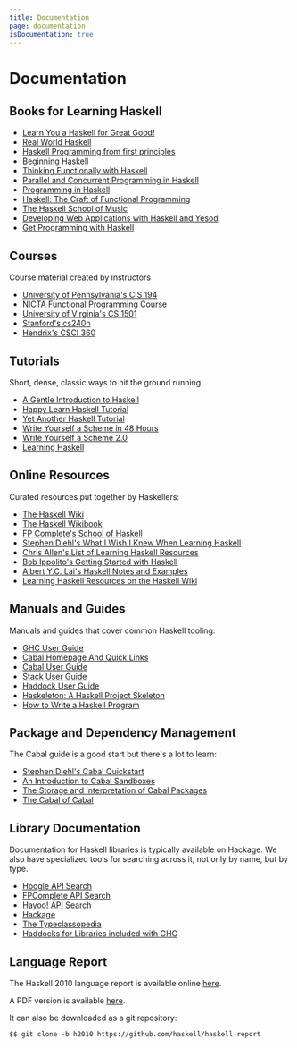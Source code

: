 ```yaml
---
title: Documentation
page: documentation
isDocumentation: true
---
```


# Documentation

## Books for Learning Haskell

*   [Learn You a Haskell for Great Good!](http://learnyouahaskell.com/)
*   [Real World Haskell](http://book.realworldhaskell.org/)
*   [Haskell Programming from first principles](http://haskellbook.com)
*   [Beginning Haskell](http://www.apress.com/9781430262503)
*   [Thinking Functionally with Haskell](http://www.cambridge.org/us/academic/subjects/computer-science/programming-languages-and-applied-logic/thinking-functionally-haskell)
*   [Parallel and Concurrent Programming in Haskell](http://chimera.labs.oreilly.com/books/1230000000929)
*   [Programming in Haskell](http://www.cs.nott.ac.uk/~pszgmh/pih.html)
*   [Haskell: The Craft of Functional Programming](http://www.haskellcraft.com/craft3e/Home.html)
*   [The Haskell School of Music](http://haskell.cs.yale.edu/wp-content/uploads/2015/03/HSoM.pdf)
*   [Developing Web Applications with Haskell and Yesod](http://www.yesodweb.com/book)
*   [Get Programming with Haskell](https://www.manning.com/books/get-programming-with-haskell)

## Courses

Course material created by instructors

*   [University of Pennsylvania's CIS 194](https://www.seas.upenn.edu/~cis194/)
*   [NICTA Functional Programming Course](https://github.com/NICTA/course)
*   [University of Virginia's CS 1501](http://shuklan.com/haskell/)
*   [Stanford's cs240h](http://www.scs.stanford.edu/14sp-cs240h/)
*   [Hendrix's CSCI 360](http://ozark.hendrix.edu/~yorgey/360/f16/)

## Tutorials

Short, dense, classic ways to hit the ground running

*   [A Gentle Introduction to Haskell](https://www.haskell.org/tutorial/)
*   [Happy Learn Haskell Tutorial](https://www.happylearnhaskelltutorial.com/)
*   [Yet Another Haskell Tutorial](http://en.wikibooks.org/wiki/Haskell/YAHT/Preamble)
*   [Write Yourself a Scheme in 48 Hours](http://en.wikibooks.org/wiki/Write_Yourself_a_Scheme_in_48_Hours)
*   [Write Yourself a Scheme 2.0](https://wespiser.com/writings/wyas/home.html)
*   [Learning Haskell](http://learn.hfm.io)

## Online Resources

Curated resources put together by Haskellers:

*   [The Haskell Wiki](http://wiki.haskell.org)
*   [The Haskell Wikibook](http://en.wikibooks.org/wiki/Haskell)
*   [FP Complete's School of Haskell](https://www.fpcomplete.com/school)
*   [Stephen Diehl's What I Wish I Knew When Learning Haskell](http://dev.stephendiehl.com/hask/#cabal)
*   [Chris Allen's List of Learning Haskell Resources](https://github.com/bitemyapp/learnhaskell)
*   [Bob Ippolito's Getting Started with Haskell](http://bob.ippoli.to/archives/2013/01/11/getting-started-with-haskell/)
*   [Albert Y.C. Lai's Haskell Notes and Examples](http://www.vex.net/~trebla/haskell/index.xhtml)
*   [Learning Haskell Resources on the Haskell Wiki](https://wiki.haskell.org/Learning_Haskell)

## Manuals and Guides

Manuals and guides that cover common Haskell tooling:

*   [GHC User Guide](http://www.haskell.org/ghc/docs/latest/html/users_guide/)
*   [Cabal Homepage And Quick Links](https://www.haskell.org/cabal/)
*   [Cabal User Guide](http://www.haskell.org/cabal/users-guide/)
*   [Stack User Guide](https://github.com/commercialhaskell/stack/blob/master/doc/GUIDE.md)
*   [Haddock User Guide](http://www.haskell.org/haddock/doc/html/index.html)
*   [Haskeleton: A Haskell Project Skeleton](http://taylor.fausak.me/2014/03/04/haskeleton-a-haskell-project-skeleton/)
*   [How to Write a Haskell Program](https://wiki.haskell.org/How_to_write_a_Haskell_program)

## Package and Dependency Management

The Cabal guide is a good start but there's a lot to learn:

*   [Stephen Diehl's Cabal Quickstart](http://dev.stephendiehl.com/hask/#cabal)
*   [An Introduction to Cabal Sandboxes](http://coldwa.st/e/blog/2013-08-20-Cabal-sandbox.html)
*   [The Storage and Interpretation of Cabal Packages](http://www.vex.net/~trebla/haskell/sicp.xhtml)
*   [The Cabal of Cabal](http://www.vex.net/~trebla/haskell/cabal-cabal.xhtml)

## Library Documentation

Documentation for Haskell libraries is typically available on Hackage. We also have specialized tools for searching across it, not only by name, but by type.

*   [Hoogle API Search](http://www.haskell.org/hoogle/)
*   [FPComplete API Search](https://www.fpcomplete.com/hoogle)
*   [Hayoo! API Search](http://hayoo.fh-wedel.de)
*   [Hackage](http://hackage.haskell.org/)
*   [The Typeclassopedia](https://wiki.haskell.org/Typeclassopedia)
*   [Haddocks for Libraries included with GHC](https://downloads.haskell.org/~ghc/latest/docs/html/libraries/index.html)

## Language Report

The Haskell 2010 language report is available online [here](//haskell.org/onlinereport/haskell2010/).

A PDF version is available [here](//haskell.org/definition/haskell2010.pdf).

It can also be downloaded as a git repository:

```
$$ git clone -b h2010 https://github.com/haskell/haskell-report
```
